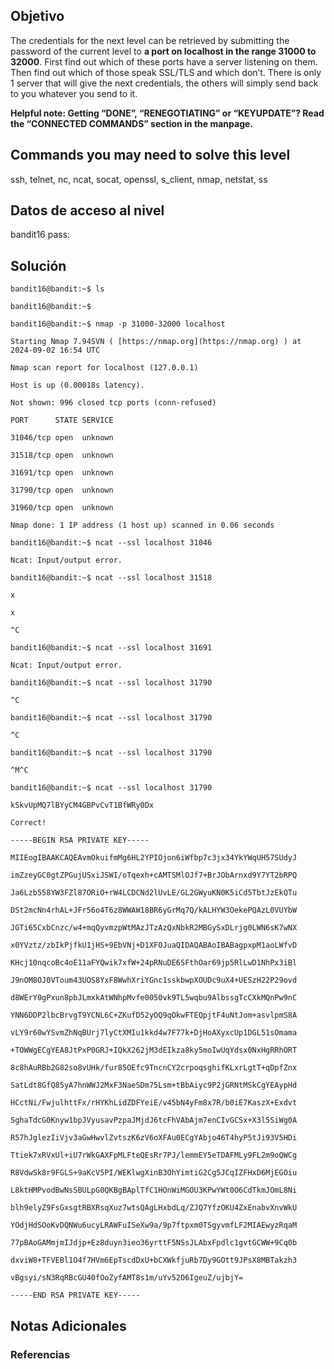 
## Objetivo 
The credentials for the next level can be retrieved by submitting the password of the current level to **a port on localhost in the range 31000 to 32000**. First find out which of these ports have a server listening on them. Then find out which of those speak SSL/TLS and which don’t. There is only 1 server that will give the next credentials, the others will simply send back to you whatever you send to it.

**Helpful note: Getting “DONE”, “RENEGOTIATING” or “KEYUPDATE”? Read the “CONNECTED COMMANDS” section in the manpage.**

## Commands you may need to solve this level

ssh, telnet, nc, ncat, socat, openssl, s_client, nmap, netstat, ss
## Datos de acceso al nivel 

bandit16
pass: 

## Solución  

`bandit16@bandit:~$ ls`

`bandit16@bandit:~$`

`bandit16@bandit:~$ nmap -p 31000-32000 localhost`

`Starting Nmap 7.94SVN ( [https://nmap.org](https://nmap.org) ) at 2024-09-02 16:54 UTC`

`Nmap scan report for localhost (127.0.0.1)`

`Host is up (0.00018s latency).`

`Not shown: 996 closed tcp ports (conn-refused)`

`PORT      STATE SERVICE`

`31046/tcp open  unknown`

`31518/tcp open  unknown`

`31691/tcp open  unknown`

`31790/tcp open  unknown`

`31960/tcp open  unknown`

`Nmap done: 1 IP address (1 host up) scanned in 0.06 seconds`

`bandit16@bandit:~$ ncat --ssl localhost 31046`

`Ncat: Input/output error.`

`bandit16@bandit:~$ ncat --ssl localhost 31518`

`x`

`x`

`^C`

`bandit16@bandit:~$ ncat --ssl localhost 31691`

`Ncat: Input/output error.`

`bandit16@bandit:~$ ncat --ssl localhost 31790`

`^C`

`bandit16@bandit:~$ ncat --ssl localhost 31790`

`^C`

`bandit16@bandit:~$ ncat --ssl localhost 31790`

`^M^C`

`bandit16@bandit:~$ ncat --ssl localhost 31790`

`kSkvUpMQ7lBYyCM4GBPvCvT1BfWRy0Dx`

`Correct!`

`-----BEGIN RSA PRIVATE KEY-----`

`MIIEogIBAAKCAQEAvmOkuifmMg6HL2YPIOjon6iWfbp7c3jx34YkYWqUH57SUdyJ`

`imZzeyGC0gtZPGujUSxiJSWI/oTqexh+cAMTSMlOJf7+BrJObArnxd9Y7YT2bRPQ`

`Ja6Lzb558YW3FZl87ORiO+rW4LCDCNd2lUvLE/GL2GWyuKN0K5iCd5TbtJzEkQTu`

`DSt2mcNn4rhAL+JFr56o4T6z8WWAW18BR6yGrMq7Q/kALHYW3OekePQAzL0VUYbW`

`JGTi65CxbCnzc/w4+mqQyvmzpWtMAzJTzAzQxNbkR2MBGySxDLrjg0LWN6sK7wNX`

`x0YVztz/zbIkPjfkU1jHS+9EbVNj+D1XFOJuaQIDAQABAoIBABagpxpM1aoLWfvD`

`KHcj10nqcoBc4oE11aFYQwik7xfW+24pRNuDE6SFthOar69jp5RlLwD1NhPx3iBl`

`J9nOM8OJ0VToum43UOS8YxF8WwhXriYGnc1sskbwpXOUDc9uX4+UESzH22P29ovd`

`d8WErY0gPxun8pbJLmxkAtWNhpMvfe0050vk9TL5wqbu9AlbssgTcCXkMQnPw9nC`

`YNN6DDP2lbcBrvgT9YCNL6C+ZKufD52yOQ9qOkwFTEQpjtF4uNtJom+asvlpmS8A`

`vLY9r60wYSvmZhNqBUrj7lyCtXMIu1kkd4w7F77k+DjHoAXyxcUp1DGL51sOmama`

`+TOWWgECgYEA8JtPxP0GRJ+IQkX262jM3dEIkza8ky5moIwUqYdsx0NxHgRRhORT`

`8c8hAuRBb2G82so8vUHk/fur85OEfc9TncnCY2crpoqsghifKLxrLgtT+qDpfZnx`

`SatLdt8GfQ85yA7hnWWJ2MxF3NaeSDm75Lsm+tBbAiyc9P2jGRNtMSkCgYEAypHd`

`HCctNi/FwjulhttFx/rHYKhLidZDFYeiE/v45bN4yFm8x7R/b0iE7KaszX+Exdvt`

`SghaTdcG0Knyw1bpJVyusavPzpaJMjdJ6tcFhVAbAjm7enCIvGCSx+X3l5SiWg0A`

`R57hJglezIiVjv3aGwHwvlZvtszK6zV6oXFAu0ECgYAbjo46T4hyP5tJi93V5HDi`

`Ttiek7xRVxUl+iU7rWkGAXFpMLFteQEsRr7PJ/lemmEY5eTDAFMLy9FL2m9oQWCg`

`R8VdwSk8r9FGLS+9aKcV5PI/WEKlwgXinB3OhYimtiG2Cg5JCqIZFHxD6MjEGOiu`

`L8ktHMPvodBwNsSBULpG0QKBgBAplTfC1HOnWiMGOU3KPwYWt0O6CdTkmJOmL8Ni`

`blh9elyZ9FsGxsgtRBXRsqXuz7wtsQAgLHxbdLq/ZJQ7YfzOKU4ZxEnabvXnvWkU`

`YOdjHdSOoKvDQNWu6ucyLRAWFuISeXw9a/9p7ftpxm0TSgyvmfLF2MIAEwyzRqaM`

`77pBAoGAMmjmIJdjp+Ez8duyn3ieo36yrttF5NSsJLAbxFpdlc1gvtGCWW+9Cq0b`

`dxviW8+TFVEBl1O4f7HVm6EpTscdDxU+bCXWkfjuRb7Dy9GOtt9JPsX8MBTakzh3`

`vBgsyi/sN3RqRBcGU40fOoZyfAMT8s1m/uYv52O6IgeuZ/ujbjY=`

`-----END RSA PRIVATE KEY-----`

## Notas Adicionales 

### Referencias
